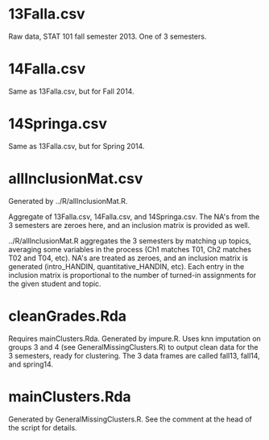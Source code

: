 # 13Falla.csv

Raw data, STAT 101 fall semester 2013. One of 3 semesters.

# 14Falla.csv

Same as 13Falla.csv, but for Fall 2014.

# 14Springa.csv

Same as 13Falla.csv, but for Spring 2014.

# allInclusionMat.csv

Generated by ../R/allInclusionMat.R.

Aggregate of 13Falla.csv, 14Falla.csv, and 14Springa.csv. The NA's from the 3 semesters are zeroes here, and an inclusion matrix is provided as well.

../R/allInclusionMat.R aggregates the 3 semesters by matching up topics, averaging some variables in the process (Ch1 matches T01, Ch2 matches T02 and T04, etc).  NA's are treated as zeroes, and an inclusion matrix is generated (intro_HANDIN, quantitative_HANDIN, etc). Each entry in the inclusion matrix is proportional to the number of turned-in assignments for the given student and topic. 

# cleanGrades.Rda

Requires mainClusters.Rda. Generated by impure.R. Uses knn imputation on groups 3 and 4 (see GeneralMissingClusters.R) to output clean data for the 3 semesters, ready for clustering. The 3 data frames are called fall13, fall14, and spring14.

# mainClusters.Rda

Generated by GeneralMissingClusters.R. See the comment at the head of the script for details.



